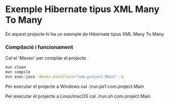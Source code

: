# Exemple Hibernate tipus XML Many To Many #

En aquest projecte hi ha un exemple de Hibernate tipus XML Many To Many

### Compilació i funcionament ###

Cal el 'Maven' per compilar el projecte
```bash
mvn clean
mvn compile
mvn exec:java -Dexec.mainClass="com.project.Main" -q
```

Per executar el projecte a Windows cal
.\run.ps1 com.project.Main

Per executar el projecte a Linux/macOS cal
./run.sh com.project.Main